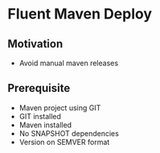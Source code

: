 # Fluent Maven Deploy

## Motivation
- Avoid manual maven releases

## Prerequisite
- Maven project using GIT
- GIT installed
- Maven installed
- No SNAPSHOT dependencies
- Version on SEMVER format

